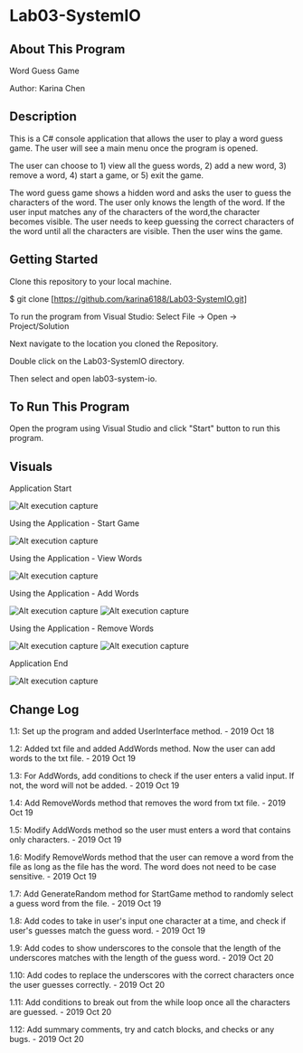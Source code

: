# Lab03-SystemIO

## About This Program
Word Guess Game

Author: Karina Chen

## Description
This is a C# console application that allows the user to play a word guess game. The user will see a main menu once the program is opened.

The user can choose to 1) view all the guess words, 2) add a new word, 3) remove a word, 4) start a game, or 5) exit the game.

The word guess game shows a hidden word and asks the user to guess the characters of the word. The user only knows the length of the word. If the user input matches any of the characters of the word,the character becomes visible. The user needs to keep guessing the correct characters of the word until all the characters are visible. Then the user wins the game.

## Getting Started
Clone this repository to your local machine.

$ git clone [https://github.com/karina6188/Lab03-SystemIO.git]

To run the program from Visual Studio:
Select File -> Open -> Project/Solution

Next navigate to the location you cloned the Repository.

Double click on the Lab03-SystemIO directory.

Then select and open lab03-system-io.

## To Run This Program
Open the program using Visual Studio and click "Start" button to run this program.


## Visuals

Application Start

![Alt execution capture](https://github.com/karina6188/Lab03-SystemIO/blob/karina-lab03/captures/app_start.JPG)

Using the Application - Start Game

![Alt execution capture](https://github.com/karina6188/Lab03-SystemIO/blob/karina-lab03/captures/app_start_game.JPG)

Using the Application - View Words

![Alt execution capture](https://github.com/karina6188/Lab03-SystemIO/blob/karina-lab03/captures/app_view_words.JPG)

Using the Application - Add Words

![Alt execution capture](https://github.com/karina6188/Lab03-SystemIO/blob/karina-lab03/captures/app_add_words.JPG)
![Alt execution capture](https://github.com/karina6188/Lab03-SystemIO/blob/karina-lab03/captures/app_add_words2.JPG)

Using the Application - Remove Words

![Alt execution capture](https://github.com/karina6188/Lab03-SystemIO/blob/karina-lab03/captures/app_remove_words.JPG)
![Alt execution capture](https://github.com/karina6188/Lab03-SystemIO/blob/karina-lab03/captures/app_remove_words2.JPG)

Application End

![Alt execution capture](https://github.com/karina6188/Lab03-SystemIO/blob/karina-lab03/captures/app_exit.JPG)

## Change Log

1.1: Set up the program and added UserInterface method. - 2019 Oct 18

1.2: Added txt file and added AddWords method. Now the user can add words to the txt file. - 2019 Oct 19

1.3: For AddWords, add conditions to check if the user enters a valid input. If not, the word will not be added. - 2019 Oct 19

1.4: Add RemoveWords method that removes the word from txt file. - 2019 Oct 19

1.5: Modify AddWords method so the user must enters a word that contains only characters. - 2019 Oct 19

1.6: Modify RemoveWords method that the user can remove a word from the file as long as the file has the word. The word does not need to be case sensitive. - 2019 Oct 19

1.7: Add GenerateRandom method for StartGame method to randomly select a guess word from the file. - 2019 Oct 19

1.8: Add codes to take in user's input one character at a time, and check if user's guesses match the guess word. - 2019 Oct 19

1.9: Add codes to show underscores to the console that the length of the underscores matches with the length of the guess word. - 2019 Oct 20

1.10: Add codes to replace the underscores with the correct characters once the user guesses correctly. - 2019 Oct 20

1.11: Add conditions to break out from the while loop once all the characters are guessed. - 2019 Oct 20

1.12: Add summary comments, try and catch blocks, and checks or any bugs. - 2019 Oct 20
